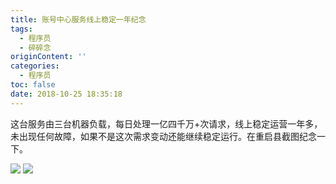 ```yaml
---
title: 账号中心服务线上稳定一年纪念
tags:
  - 程序员
  - 碎碎念
originContent: ''
categories:
  - 程序员
toc: false
date: 2018-10-25 18:35:18
---
```


这台服务由三台机器负载，每日处理一亿四千万+次请求，线上稳定运营一年多，未出现任何故障，如果不是这次需求变动还能继续稳定运行。在重启县截图纪念一下。

![](http://file.mspring.org/4cf2110bad00ed8f9b8e9726ddea7cc4)
![](http://file.mspring.org/c75ddcffe7c32f9d32816c421d08a63d)